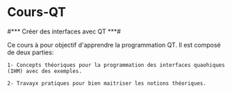 # Cours-QT
#*** Créer des interfaces avec  QT ***#

Ce cours à pour objectif d'apprendre la programmation QT. Il est composé de deux parties:

    1- Concepts théoriques pour la programmation des interfaces quaohiques (IHM) avec des exemples.

    2- Travayx pratiques pour bien maitriser les notions théoriques.  
